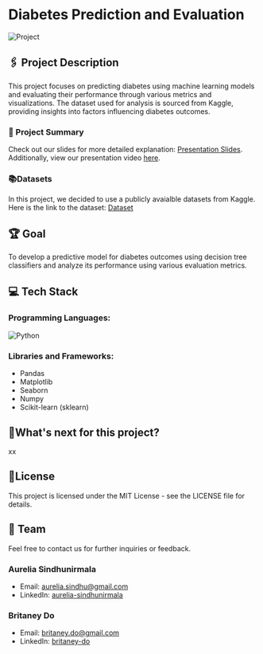 # Diabetes Prediction and Evaluation

![Project](https://github.com/AureliaSindhu/HealthcareDiabetes/assets/100260518/fbed8130-3814-40eb-9294-129b1736beae)

## 🖇️ Project Description
This project focuses on predicting diabetes using machine learning models and evaluating their performance through various metrics and visualizations. The dataset used for analysis is sourced from Kaggle, providing insights into factors influencing diabetes outcomes.

### 📰 Project Summary
Check out our slides for more detailed explanation: [Presentation Slides](https://www.canva.com/design/DAGJS8atnk4/0-lkIm1PARw5djrRL1zI0A/edit?utm_content=DAGJS8atnk4&utm_campaign=designshare&utm_medium=link2&utm_source=sharebutton).
Additionally, view our presentation video [here](https://drive.google.com/file/d/1qh8JyiKwSz-48Km4LrMK4SygHs1LZRvI/view?usp=drivesdk).

### 📚Datasets
In this project, we decided to use a publicly avaialble datasets from Kaggle.
Here is the link to the dataset: [Dataset](https://www.kaggle.com/datasets/nanditapore/healthcare-diabetes)

## 🏆 Goal
To develop a predictive model for diabetes outcomes using decision tree classifiers and analyze its performance using various evaluation metrics.

## 💻 Tech Stack

### Programming Languages: 
![Python](https://img.shields.io/badge/python-3670A0?style=for-the-badge&logo=python&logoColor=ffdd54)

### Libraries and Frameworks:
- Pandas
- Matplotlib
- Seaborn
- Numpy
- Scikit-learn (sklearn)

## 🔮What's next for this project? 
xx

## 📝License
This project is licensed under the MIT License - see the LICENSE file for details.

## 👥 Team
Feel free to contact us for further inquiries or feedback. 

### Aurelia Sindhunirmala
- Email: [aurelia.sindhu@gmail.com](mailto:aurelia.sindhu@gmail.com)
- LinkedIn: [aurelia-sindhunirmala](https://linkedin.com/in/aurelia-sindhunirmala-b14280216/)

### Britaney Do
- Email: [britaney.do@gmail.com](mailto:britaney.do@gmail.com)
- LinkedIn: [britaney-do](https://linkedin.com/in/britaney-do-6866a9230/)
